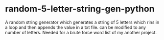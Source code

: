 # random-5-letter-string-gen-python
A random string generator which generates a string of 5 letters which rins in a loop and then appends the value in a txt file. can be modified to any number of letters. Needed for a brute force word list of my another project.
